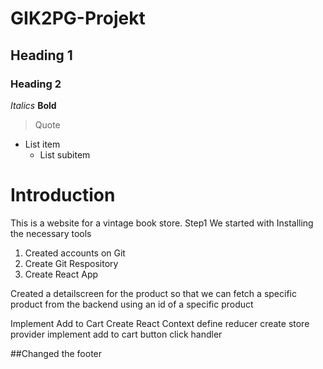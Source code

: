 # GIK2PG-Projekt
## Heading 1
### Heading 2
*Italics*
**Bold**
> Quote
* List item
  * List subitem

# Introduction
This is a website for a vintage book store.
Step1
We started with Installing the necessary tools
 1. Created accounts on Git 
 2. Create Git Respository
 3. Create React App 



 Created a detailscreen for the product so that we can fetch a specific product from the backend using an id of a specific product 

 Implement Add to Cart 
 Create React Context 
 define reducer 
 create store provider 
 implement add to cart  button click handler

  ##Changed the footer 